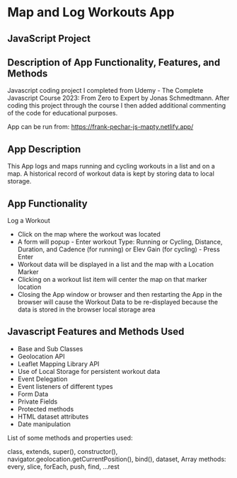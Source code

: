 # Map and Log Workouts App 
## JavaScript Project
## Description of App Functionality, Features, and Methods

Javascript coding project I completed from Udemy - The Complete Javascript Course 2023: From Zero to Expert by Jonas Schmedtmann. After coding this project through the course I then added additional commenting of the code for educational purposes.

App can be run from: https://frank-pechar-js-mapty.netlify.app/

## App Description

This App logs and maps running and cycling workouts in a list and on a map. A historical record of workout data is kept by storing data to local storage.

## App Functionality 

Log a Workout

- Click on the map where the workout was located
- A form will popup - Enter workout Type: Running or Cycling, Distance, Duration, and Cadence (for running) or Elev Gain (for cycling) - Press Enter
- Workout data will be displayed in a list and the map with a Location Marker
- Clicking on a workout list item will center the map on that marker location
- Closing the App window or browser and then restarting the App in the browser will cause the Workout Data to be re-displayed because the data is stored in the browser local storage area

## Javascript Features and Methods Used

- Base and Sub Classes
- Geolocation API 
- Leaflet Mapping Library API
- Use of Local Storage for persistent workout data
- Event Delegation
- Event listeners of different types
- Form Data
- Private Fields
- Protected methods
- HTML dataset attributes
- Date manipulation

List of some methods and properties used: 

class, extends, super(), constructor(), navigator.geolocation.getCurrentPosition(), bind(), dataset, Array methods: every, slice, forEach, push, find, ...rest
